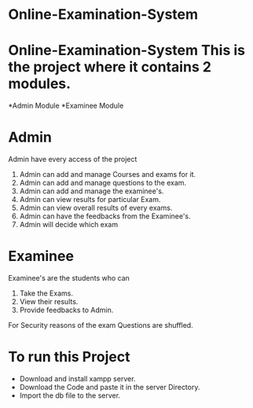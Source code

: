# Online-Examination-System
# Online-Examination-System This is the project where it contains 2 modules. 
*Admin Module 
*Examinee Module  
# Admin 
Admin have every access of the project
1) Admin can add and manage Courses and exams for it.
2) Admin can add and manage questions to the exam. 
3) Admin can add and manage the examinee's. 
4) Admin can view results for particular Exam. 
5) Admin can view overall results of every exams. 
6) Admin can have the feedbacks from the Examinee's. 
7) Admin will decide which exam 
# Examinee 
Examinee's are the students who can 
1) Take the Exams. 
2) View their results. 
3) Provide feedbacks to Admin.  

For Security reasons of the exam Questions are shuffled.  

# To run this Project 
* Download and install  xampp server. 
* Download the Code and paste it in the server Directory. 
* Import the db file to the server.
